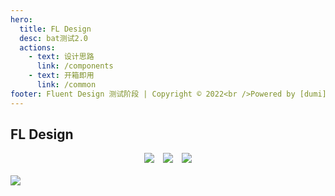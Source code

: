 ```yaml
---
hero:
  title: FL Design
  desc: bat测试2.0
  actions:
    - text: 设计思路
      link: /components
    - text: 开箱即用
      link: /common
footer: Fluent Design 测试阶段 | Copyright © 2022<br />Powered by [dumi](https://d.umijs.org)
---
```


<code src="./components/Flex" inline="true"></code>

## FL Design

<div align="center">
  <img style="margin-right:10px" src="https://img.shields.io/static/v1?label=React&message=v18.0.0&color=blue&style=flat-square"/>
   <img style="margin-right:10px" src="https://img.shields.io/static/v1?label=TypeScript&message=%20&color=blue&style=flat-square"/>
  <img src="https://img.shields.io/static/v1?label=SCSS&message=%20&color=ff69b4&style=flat-square&logoColor=white&labelColor=ff69b4"/>
</div>

<br/>

<a href="https://github.com/Nanxiangscholar/FL-Design/graphs/contributors">
  <img src="https://contrib.rocks/image?repo=Nanxiangscholar/FL-Design" />
</a>

